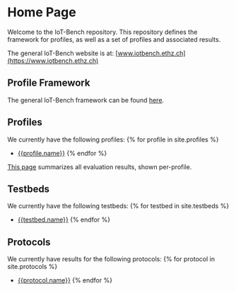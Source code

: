 # Home Page

Welcome to the IoT-Bench repository.
This repository defines the framework for profiles, as well as a set of profiles and associated results.


The general IoT-Bench website is at: [www.iotbench.ethz.ch](https://www.iotbench.ethz.ch)

## Profile Framework

The general IoT-Bench framework can be found [here](pages/framework).

## Profiles

We currently have the following profiles:
{% for profile in site.profiles %}
* [{{profile.name}}](profiles/{{profile.title}})
{% endfor %}

[This page](pages/results-per-profile.html) summarizes all evaluation results, shown per-profile.

## Testbeds

We currently have the following testbeds:
{% for testbed in site.testbeds %}
* [{{testbed.name}}](testbeds/{{testbed.title}})
{% endfor %}

## Protocols

We currently have results for the following protocols:
{% for protocol in site.protocols %}
* [{{protocol.name}}](protocols/{{protocol.title}})
{% endfor %}

